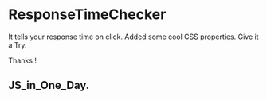 # ResponseTimeChecker
It tells your response time on click. 
Added some cool CSS properties. Give it a Try.

Thanks !
## JS_in_One_Day.
